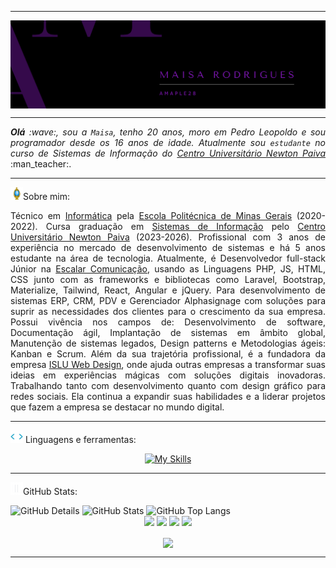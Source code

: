 <!--- Olá, esse é meu readme, fique à vontade para utilizá-lo como quiser! -->

-----

<div>
<img align="center" alt="Header" src="img/header.png"/>
</div>

-----

<div align="justify">
<i><b>Olá</b> :wave:, sou a <code>Maisa</code>, tenho 20 anos, moro em Pedro Leopoldo e sou programador desde os 16 anos de idade. Atualmente sou <code>estudante</code> no curso de Sistemas de Informação do <a href="https://newtonpaiva.br/" target="_blank">Centro Universitário Newton Paiva</a></i> :man_teacher:.<br />
</div>

-----

<img height="20" alt="GIF" src="img/soulgem.gif?raw=true"/>Sobre mim:

<div align="justify">
Técnico em <a href="https://polimig.com.br/tecnico-informatica/" target="_blank">Informática</a> pela <a href="https://polimig.com.br/" target="_blank">Escola Politécnica de Minas Gerais</a> (2020-2022). 
Cursa graduação em <a href="https://newtonpaiva.br/cursos/graduacao/sistemas-de-informacao/" target="_blank">Sistemas de Informação</a> pelo <a href="https://newtonpaiva.br/" target="_blank">Centro Universitário Newton Paiva</a> (2023-2026). 
Profissional com 3 anos de experiência no mercado de desenvolvimento de sistemas e há 5 anos estudante na área de tecnologia. 
Atualmente, é Desenvolvedor full-stack Júnior na <a href="https://escalarcomunicacao.com.br/" target="_blank">Escalar Comunicação</a>, 
usando as Linguagens PHP, JS, HTML, CSS junto com as frameworks e bibliotecas como Laravel, Bootstrap, Materialize, Tailwind, React, Angular e jQuery.
Para desenvolvimento de sistemas ERP, CRM, PDV e Gerenciador Alphasignage com soluções para suprir as necessidades dos clientes para o crescimento da sua empresa.
Possui vivência nos campos de: Desenvolvimento de software, Documentação ágil, Implantação de sistemas em âmbito global, Manutenção de sistemas legados, Design patterns e Metodologias ágeis: Kanban e Scrum. Além da sua trajetória profissional, é a fundadora da empresa <a href="https://www.isluwebdesign.com.br" target="_blank"> ISLU Web Design</a>, onde ajuda outras empresas a transformar suas ideias em experiências mágicas com soluções digitais inovadoras. Trabalhando tanto com desenvolvimento quanto com design gráfico para redes sociais. Ela continua a expandir suas habilidades e a liderar projetos que fazem a empresa se destacar no mundo digital.
</div>

-----


<div>

<img height="20" alt="GIF" src="img/skills.gif?raw=true"/>&nbsp;Linguagens e ferramentas:
<div align="center">

[![My Skills](https://skillicons.dev/icons?i=html,css,java,typescript,nodejs,laravel,php,c,mysql,cpp,python,js,jquery,react,angular,tailwind,vscode,github,codepen,bootstrap,figma,postman,pycharm,idea,eclipse,git&theme=dark)](https://github.com/tandpfun/skill-icons)


<!-- <code><a href="https://www.python.org/" target="_blank"><img width="32" height="32" src="img/python.png?raw=true"/></a></code>
&nbsp; 
<code><a href="https://www.open-std.org/jtc1/sc22/wg14/" target="_blank"><img width="32" height="32" src="img/c.png?raw=true"/></a></code>
&nbsp; 
<code><a href="https://isocpp.org/" target="_blank"><img width="32" height="32" src="img/cpp.svg"/></a></code>
&nbsp;  
<code><a href="https://www.java.com/pt-BR/" target="_blank"><img width="32" height="32" src="img/java.png"/></a></code>
&nbsp;  
<code><a href="https://www.w3schools.com/html/" target="_blank"><img width="32" height="32" src="img/html.svg"/></a></code>
&nbsp; 
<code><a href="https://www.w3schools.com/css/" target="_blank"><img width="32" height="32" src="img/css.svg"/></a></code>
&nbsp; 
<code><a href="https://www.w3schools.com/js/" target="_blank"><img width="32" height="32" src="img/js.png"/></a></code>
&nbsp; 
<code><a href="https://pt-br.reactjs.org/" target="_blank"><img width="32" height="32" src="img/react.png"/></a></code>
&nbsp;  
<code><a href="https://www.php.net/" target="_blank"><img width="32" height="32" src="img/php.png"/></a></code>
&nbsp; 
<code><a href="https://laravel.com/" target="_blank"><img width="32" height="32" src="img/laravel.png"/></a></code>
&nbsp;  
<code><a href="https://www.mysql.com/" target="_blank"><img width="32" height="32" src="img/mysql.png"/></a></code>
&nbsp;    
<code><a href="https://dbeaver.io/" target="_blank"><img width="32" height="32" src="img/dbeaver.png"/></a></code>
&nbsp; 
<code><a href="https://nodejs.org/en/" target="_blank"><img width="32" height="32" src="img/nodejs.png"/></a></code>
&nbsp;  
<code><a href="https://www.docker.com/" target="_blank"><img width="32" height="32" src="img/docker.png"/></a></code>
&nbsp; 
<code><a href="https://aws.amazon.com/pt/" target="_blank"><img width="32" height="32" src="img/aws.png"/></a></code>
&nbsp;  
<code><a href="https://www.postman.com/" target="_blank"><img width="32" height="32" src="img/postman.png"/></a></code>
&nbsp; 
<code><a href="https://insomnia.rest/" target="_blank"><img width="32" height="32" src="img/insomnia.png"/></a></code>
&nbsp;  
<code><a href="https://www.jetbrains.com/pt-br/pycharm/download/" target="_blank"><img width="32" height="32" src="img/pc.png"/></a></code>
&nbsp; 
<code><a href="https://www.eclipse.org/downloads/" target="_blank"><img width="32" height="32" src="img/eclipse.png"/></a></code>
&nbsp;  
<code><a href="https://code.visualstudio.com/" target="_blank"><img width="32" height="32" src="img/vs.png"/></a></code>
&nbsp; -->
</div>

-----

<img height="20" alt="GIF" src="img/graphic.gif?raw=true"/>GitHub Stats:

<div>
    <img alt="GitHub Details" width="420px" src="http://github-profile-summary-cards.vercel.app/api/cards/profile-details?username=amaple28&theme=github_dark"/>
    <!--- <img alt="GitHub Commits" width="200px" src="http://github-profile-summary-cards.vercel.app/api/cards/productive-time?username=amaple28&theme=github_dark"/> -->
    <img alt="GitHub Stats" width="200px" src="http://github-profile-summary-cards.vercel.app/api/cards/stats?username=amaple28&theme=github_dark"/>
    <img alt="GitHub Top Langs" width="200px" src="http://github-profile-summary-cards.vercel.app/api/cards/repos-per-language?username=amaple28&theme=github_dark"/>
</div> 
 

<div align="center"> 
<a href="https://www.linkedin.com/in/maisa-rodrigues-674a2a218/" target="_blank"><img alt"Linkedin" src="https://img.shields.io/badge/LinkedIn-0077B5?style=for-the-badge&logo=linkedin&logoColor=white"/></a>
<a href="mailto:islu.webdesign@gmail.com" target="_blank"><img alt"Gmail" src="https://img.shields.io/badge/Gmail-D14836?style=for-the-badge&logo=gmail&logoColor=white"/></a>
<a href="https://wa.me/5531999105993" target="_blank"><img alt"WhatsApp" src="https://img.shields.io/badge/WhatsApp-25D366?style=for-the-badge&logo=whatsapp&logoColor=white"/></a>
<a href="https://github.com/amaple28" target="_blank"><img alt"github" src="https://img.shields.io/badge/GitHub-100000?style=for-the-badge&logo=github&logoColor=white"/></a>
</div>

<p align="center">
<img align="center" src="https://komarev.com/ghpvc/?username=Amaple28&style=for-the-badge&label=Profile%20views&color=blueviolet"></img>
</p>

-----


<!-- <div> 
                                   
```text	
    

 █████╗  ███╗   ███╗  █████╗   █████╗  ██╗      ██████╗
██╔══██╗ ████╗ ████║ ██╔══██╗ ██   ██╗ ██║      ██╔═══╝
███████║ ██╔████╔██║ ███████║ ███████║ ██║      ██████╗
██╔══██║ ██║╚██╔╝██║ ██╔══██║ ██╔════╝ ██╚════╗ ██╔═══╝
██║  ██║ ██║ ╚═╝ ██║ ██║  ██║ ██║      ███████║ ██████╗
╚═╝  ╚═╝ ╚═╝     ╚═╝ ╚═╝  ╚═╝ ╚═╝      ╚══════╝ ╚═════╝
``` 
</div>  -->

  
<!--- Obrigada pela visita! -->
